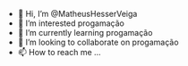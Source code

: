 - 👋 Hi, I’m @MatheusHesserVeiga
- 👀 I’m interested  progamação
- 🌱 I’m currently learning progamação
- 💞️ I’m looking to collaborate on progamação
- 📫 How to reach me ...

<!---
MatheusHesserVeiga/MatheusHesserVeiga is a ✨ special ✨ repository because its `README.md` (this file) appears on your GitHub profile.
You can click the Preview link to take a look at your changes.
--->
